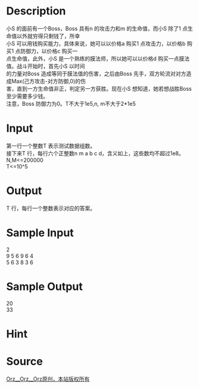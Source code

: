 
# Description

<div class="content"><div>
<div>小S 的面前有一个Boss，Boss 具有n 的攻击力和m 的生命值，而小S 除了1 点生命值以外就穷得只剩钱了，所幸</div>
<div>小S 可以用钱购买能力，具体来说，她可以以价格a 购买1 点攻击力，以价格b 购买1 点防御力，以价格c 购买一</div>
<div>点生命值，此外，小S 是一个熟练的膜法师，所以她可以以价格d 购买一点膜法值。战斗开始时，首先小S 以时间</div>
<div>的力量对Boss 造成等同于膜法值的伤害，之后由Boss 先手，双方轮流对对方造成Max(己方攻击-对方防御,0)的伤</div>
<div>害，直到一方生命值非正，判定另一方获胜。现在小S 想知道，她若想战胜Boss 至少需要多少钱。</div>
<div>注意，Boss 防御力为0。T不大于1e5,n, m不大于2*1e5</div>
<div></div>
</div>
<div></div>
<p></p></div>

# Input

<div class="content"><div>第一行一个整数T 表示测试数据组数。</div>
<div>接下来T 行，每行六个正整数n m a b c d，含义如上，这些数均不超过1e8。</div>
<div>N,M&lt;=200000</div>
<div>T&lt;=10^5</div>
<div></div>
<p></p></div>

# Output

<div class="content"><div>T 行，每行一个整数表示对应的答案。</div>
<div></div>
<p></p></div>

# Sample Input

<div class="content"><span class="sampledata">2<br/>
9 5 6 9 6 4<br/>
5 6 3 8 3 6</span></div>

# Sample Output

<div class="content"><span class="sampledata">20<br/>
33</span></div>

# Hint

<div class="content"><p></p></div>

# Source

<div class="content"><p><a href="problemset.php?search=Orz__Orz__Orz原创，本站版权所有">Orz__Orz__Orz原创，本站版权所有</a></p></div>

